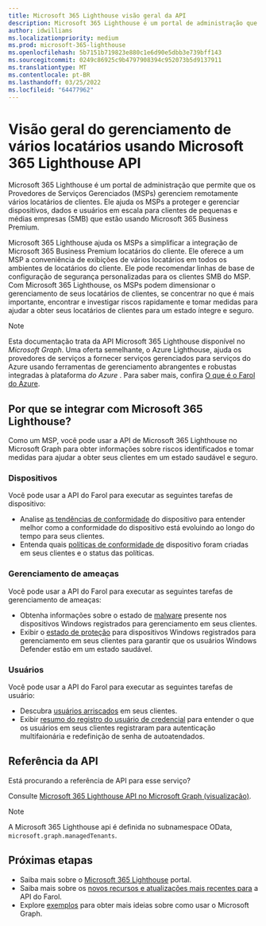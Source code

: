 ```yaml
---
title: Microsoft 365 Lighthouse visão geral da API
description: Microsoft 365 Lighthouse é um portal de administração que ajuda os MSPs (Provedores de Serviços Gerenciados) a proteger e gerenciar dispositivos, dados e usuários em escala para clientes de pequenas e médias empresas (SMB) que estão usando o Microsoft 365 Business Premium.
author: idwilliams
ms.localizationpriority: medium
ms.prod: microsoft-365-lighthouse
ms.openlocfilehash: 5b7151b719823e880c1e6d90e5dbb3e739bff143
ms.sourcegitcommit: 0249c86925c9b4797908394c952073b5d9137911
ms.translationtype: MT
ms.contentlocale: pt-BR
ms.lasthandoff: 03/25/2022
ms.locfileid: "64477962"
---
```

# <a name="overview-for-multi-tenant-management-using-the-microsoft-365-lighthouse-api"></a>Visão geral do gerenciamento de vários locatários usando Microsoft 365 Lighthouse API

Microsoft 365 Lighthouse é um portal de administração que permite que os Provedores de Serviços Gerenciados (MSPs) gerenciem remotamente vários locatários de clientes. Ele ajuda os MSPs a proteger e gerenciar dispositivos, dados e usuários em escala para clientes de pequenas e médias empresas (SMB) que estão usando Microsoft 365 Business Premium.

Microsoft 365 Lighthouse ajuda os MSPs a simplificar a integração de Microsoft 365 Business Premium locatários do cliente. Ele oferece a um MSP a conveniência de exibições de vários locatários em todos os ambientes de locatários do cliente. Ele pode recomendar linhas de base de configuração de segurança personalizadas para os clientes SMB do MSP. Com Microsoft 365 Lighthouse, os MSPs podem dimensionar o gerenciamento de seus locatários de clientes, se concentrar no que é mais importante, encontrar e investigar riscos rapidamente e tomar medidas para ajudar a obter seus locatários de clientes para um estado íntegre e seguro.

> [!NOTE]  
> Esta documentação trata da API Microsoft 365 Lighthouse disponível no _Microsoft Graph_. Uma oferta semelhante, o Azure Lighthouse, ajuda os provedores de serviços a fornecer serviços gerenciados para serviços do Azure usando ferramentas de gerenciamento abrangentes e robustas integradas à plataforma _do Azure_ . Para saber mais, confira [O que é o Farol do Azure](/azure/lighthouse/overview).

## <a name="why-integrate-with-microsoft-365-lighthouse"></a>Por que se integrar com Microsoft 365 Lighthouse?

Como um MSP, você pode usar a API de Microsoft 365 Lighthouse no Microsoft Graph para obter informações sobre riscos identificados e tomar medidas para ajudar a obter seus clientes em um estado saudável e seguro.

### <a name="devices"></a>Dispositivos

Você pode usar a API do Farol para executar as seguintes tarefas de dispositivo:

- Analise [as tendências de conformidade](/graph/api/resources/managedtenants-manageddevicecompliancetrend?view=graph-rest-beta&preserve-view=true) do dispositivo para entender melhor como a conformidade do dispositivo está evoluindo ao longo do tempo para seus clientes.
- Entenda quais [políticas de conformidade de](/graph/api/resources/managedtenants-manageddevicecompliance) dispositivo foram criadas em seus clientes e o status das políticas.

### <a name="threat-management"></a>Gerenciamento de ameaças

Você pode usar a API do Farol para executar as seguintes tarefas de gerenciamento de ameaças:

- Obtenha informações sobre o estado de [malware](/graph/api/resources/managedtenants-windowsdevicemalwarestate) presente nos dispositivos Windows registrados para gerenciamento em seus clientes.
- Exibir o [estado de proteção](/graph/api/resources/managedtenants-windowsprotectionstate?view=graph-rest-beta&preserve-view=true) para dispositivos Windows registrados para gerenciamento em seus clientes para garantir que os usuários Windows Defender estão em um estado saudável.

### <a name="users"></a>Usuários

Você pode usar a API do Farol para executar as seguintes tarefas de usuário:

- Descubra [usuários arriscados](/graph/api/resources/riskyuser) em seus clientes.
- Exibir [resumo do registro do usuário de credencial](/graph/api/resources/managedtenants-credentialuserregistrationssummary?view=graph-rest-beta&preserve-view=true) para entender o que os usuários em seus clientes registraram para autenticação multifaionária e redefinição de senha de autoatendados.

## <a name="api-reference"></a>Referência da API

Está procurando a referência de API para esse serviço?

Consulte [Microsoft 365 Lighthouse API no Microsoft Graph (visualização)](/graph/api/resources/managedtenants-managedtenant?view=graph-rest-beta&preserve-view=true).

> [!NOTE]
> A Microsoft 365 Lighthouse api é definida no subnamespace OData, `microsoft.graph.managedTenants`.


## <a name="next-steps"></a>Próximas etapas

- Saiba mais sobre o [Microsoft 365 Lighthouse](/microsoft-365/lighthouse/m365-lighthouse-overview?view=o365-worldwide&preserve-view=true) portal.
- Saiba mais sobre os [novos recursos e atualizações mais recentes para](/graph/whats-new-overview) a API do Farol.
- Explore [exemplos](https://developer.microsoft.com/graph/graph/examples) para obter mais ideias sobre como usar o Microsoft Graph.
